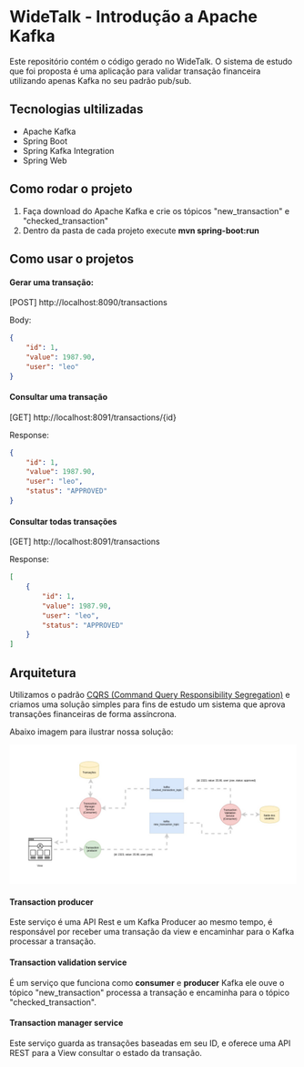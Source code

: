 # WideTalk - Introdução a Apache Kafka

Este repositório contém o código gerado no WideTalk. O sistema de estudo que foi proposta é uma aplicação para validar transação financeira utilizando
apenas Kafka no seu padrão pub/sub.

## Tecnologias ultilizadas
- Apache Kafka
- Spring Boot
- Spring Kafka Integration
- Spring Web

## Como rodar o projeto

1) Faça download do Apache Kafka e crie os tópicos "new_transaction" e "checked_transaction"
2) Dentro da pasta de cada projeto execute <b>mvn spring-boot:run</b>

## Como usar o projetos

#### Gerar uma transação:

[POST] http://localhost:8090/transactions

Body:
```json
{
	"id": 1,
	"value": 1987.90,
	"user": "leo"
}
``` 
#### Consultar uma transação
[GET] http://localhost:8091/transactions/{id}

Response:
```json
{
	"id": 1,
	"value": 1987.90,
	"user": "leo",
	"status": "APPROVED"
}
```
#### Consultar todas transações
[GET] http://localhost:8091/transactions

Response:
```json
[
    {
        "id": 1,
        "value": 1987.90,
        "user": "leo",
        "status": "APPROVED"
    }
]
```

## Arquitetura

Utilizamos o padrão <a href="https://martinfowler.com/bliki/CQRS.html">CQRS (Command Query Responsibility Segregation)</a> e criamos uma solução simples para fins de estudo um sistema que aprova transações financeiras de forma assíncrona.

Abaixo imagem para ilustrar nossa solução:

![Arquitetura](https://raw.githubusercontent.com/wideti/widetalk-apache-kafka-introducao/master/curso_kafka-09%20-%20Projeto%20inicial.jpg)

#### Transaction producer

Este serviço é uma API Rest e um Kafka Producer ao mesmo tempo, é responsável por receber uma transação
da view e encaminhar para o Kafka processar a transação.

#### Transaction validation service

É um serviço que funciona como <b>consumer</b> e <b>producer</b> Kafka ele ouve o tópico "new_transaction" processa a 
transação e encaminha para o tópico "checked_transaction".

#### Transaction manager service

Este serviço guarda as transações baseadas em seu ID, e oferece uma API REST para a View consultar o estado da transação.

